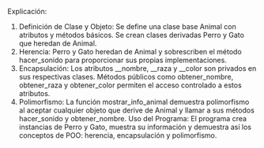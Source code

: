Explicación:
1.	Definición de Clase y Objeto:
Se define una clase base Animal con atributos y métodos básicos.
Se crean clases derivadas Perro y Gato que heredan de Animal.
2.	Herencia:
Perro y Gato heredan de Animal y sobrescriben el método hacer_sonido para proporcionar sus propias implementaciones.
3.	Encapsulación:
Los atributos __nombre, __raza y __color son privados en sus respectivas clases.
Métodos públicos como obtener_nombre, obtener_raza y obtener_color permiten el acceso controlado a estos atributos.
4.	Polimorfismo:
La función mostrar_info_animal demuestra polimorfismo al aceptar cualquier objeto que derive de Animal y llamar a sus métodos hacer_sonido y obtener_nombre.
Uso del Programa:
El programa crea instancias de Perro y Gato, muestra su información y demuestra así los conceptos de POO: herencia, encapsulación y polimorfismo.
